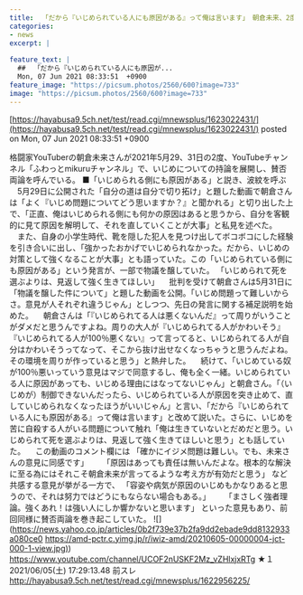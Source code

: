 ```yaml
---
title:  「だから『いじめられている人にも原因がある』って俺は言います」　朝倉未来、2度の持論に賛否両論 ★9  
categories:
- news
excerpt: |
  
feature_text: |
  ##  「だから『いじめられている人にも原因が...
  Mon, 07 Jun 2021 08:33:51  +0900
feature_image: "https://picsum.photos/2560/600?image=733"
image: "https://picsum.photos/2560/600?image=733"
---
```


[https://hayabusa9.5ch.net/test/read.cgi/mnewsplus/1623022431/](https://hayabusa9.5ch.net/test/read.cgi/mnewsplus/1623022431/)
posted on Mon, 07 Jun 2021 08:33:51  +0900

<!--more-->

格闘家YouTuberの朝倉未来さんが2021年5月29、31日の2度、YouTubeチャンネル「ふわっとmikuruチャンネル」で、いじめについての持論を展開し、賛否両論を呼んでいる。 ■「いじめられる側にも原因がある」と説き、波紋を呼ぶ 　5月29日に公開された「自分の道は自分で切り拓け」と題した動画で朝倉さんは「よく『いじめ問題についてどう思いますか？』と聞かれる」と切り出した上で、「正直、俺はいじめられる側にも何かの原因はあると思うから、自分を客観的に見て原因を解明して、それを直していくことが大事」と私見を述べた。 　また、自身の小学生時代、靴を隠した犯人を見つけ出してボコボコにした経験を引き合いに出し、「強かったおかげでいじめられなかった。だから、いじめの対策として強くなることが大事」とも語っていた。この「いじめられている側にも原因がある」という発言が、一部で物議を醸していた。 「いじめられて死を選ぶよりは、見返して強く生きてほしい」 　批判を受けて朝倉さんは5月31日に「物議を醸した件について」と題した動画を公開。「いじめ問題って難しいからさ。意見が人それぞれ違うじゃん」としつつ、先日の発言に関する補足説明を始めた。 　朝倉さんは「『いじめられてる人は悪くないんだ』って周りがいうことがダメだと思うんですよね。周りの大人が『いじめられてる人がかわいそう』『いじめられてる人が100％悪くない』って言ってると、いじめられてる人が自分はかわいそうってなって、そこから抜け出せなくなっちゃうと思うんだよね。その環境を周りが作っていると思う」と熱弁した。 　続けて、「いじめている奴が100％悪いっていう意見はマジで同意するし、俺も全く一緒。いじめられている人に原因があっても、いじめる理由にはなってないじゃん」と朝倉さん。「（いじめが）制御できないんだったら、いじめられている人が原因を突き止めて、直していじめられなくなったほうがいいじゃん」と言い、「だから『いじめられている人にも原因がある』って俺は言います」と改めて説いた。さらに、いじめを苦に自殺する人がいる問題について触れ「俺は生きていないとだめだと思う。いじめられて死を選ぶよりは、見返して強く生きてほしいと思う」とも話していた。 　この動画のコメント欄には 「確かにイジメ問題は難しい。でも、未来さんの意見に同感です」 　　「原因はあっても責任は無いんだよな。根本的な解決に至る為にはそれこそ朝倉未来が言ってるような考え方が有効だと思う」 など共感する意見が挙がる一方で、 「容姿や病気が原因のいじめもかなりあると思うので、それは努力ではどうにもならない場合もある。」 　　「まさしく強者理論。強くあれ！は強い人にしか響かないと思います」 といった意見もあり、前回同様に賛否両論を巻き起こしていた。 ![](https://news.yahoo.co.jp/articles/0b2f739e37b2fa9dd2ebade9dd8132933a080ce0 [https://amd-pctr.c.yimg.jp/r/iwiz-amd/20210605-00000004-jct-000-1-view.jpg)](https://amd-pctr.c.yimg.jp/r/iwiz-amd/20210605-00000004-jct-000-1-view.jpg)) https://www.youtube.com/channel/UCOF2nUSKF2Mz_vZHlxjxRTg ★１　2021/06/05(土) 17:29:13.48 前スレ http://hayabusa9.5ch.net/test/read.cgi/mnewsplus/1622956225/
